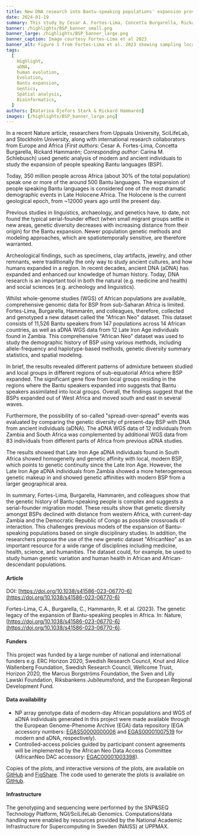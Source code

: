```yaml
---
title: New DNA research into Bantu-speaking populations' expansion provides a resource for future studies
date: 2024-01-19
summary: This study by Cesar A. Fortes-Lima, Concetta Burgarella, Rickard Hammarén et al is a comprehensive investigation of the genetic legacy of the Bantu expansion of the genomes of Bantu speaking populations today. The authors make avilable both genotyping information for 1,763 African individuals and whole genomes for 12 Late Iron Age individuals.
banner: /highlights/BSP_banner_small.png
banner_large: /highlights/BSP_banner_large.png
banner_caption: Image courtesy Fortes-Lima et al 2023
banner_alt: Figure 1 from Fortes-Lima et al. 2023 showing sampling locations and 3 dimensinality reduction methods applied to the genetic variation of the data in the study.
tags:
  [
    Highlight,
    aDNA,
    human evolution,
    Evolution,
    Bantu expansion,
    Gentics,
    Spatial analysis,
    Bioinformatics,
  ]
authors: [Katarina Öjefors Stark & Rickard Hammarén]
images: [/highlights/BSP_banner_large.png]
---
```


In a recent Nature article, researchers from Uppsala University, SciLifeLab, and Stockholm University, along with international research collaborators from Europe and Africa (_First authors_: Cesar A. Fortes-Lima, Concetta Burgarella, Rickard Hammarén; _Corresponding author_: Carina M. Schlebusch) used genetic analysis of modern and ancient individuals to study the expansion of people speaking Bantu languages (BSP).

Today, 350 million people across Africa (about 30% of the total population) speak one or more of the around 500 Bantu languages. The expansion of people speaking Bantu languages is considered one of the most dramatic demographic events in Late Holocene Africa. The Holocene is the current geological epoch, from ~12000 years ago until the present day.

Previous studies in linguistics, archaeology, and genetics have, to date, not found the typical serial-founder effect (when small migrant groups settle in new areas, genetic diversity decreases with increasing distance from their origin) for the Bantu expansion. Newer population genetic methods and modeling approaches, which are spatiotemporally sensitive, are therefore warranted.

Archeological findings, such as specimens, clay artifacts, jewelry, and other remnants, were traditionally the only way to study ancient cultures, and how humans expanded in a region. In recent decades, ancient DNA (aDNA) has expanded and enhanced our knowledge of human history. Today, DNA research is an important tool in both the natural (e.g. medicine and health) and social sciences (e.g. archeology and linguistics).

Whilst whole-genome studies (WGS) of African populations are available, comprehensive genomic data for BSP from sub-Saharan Africa is limited. Fortes-Lima, Burgarella, Hammarén, and colleagues, therefore, collected and genotyped a new dataset called the "African Neo" dataset. This dataset consists of 11,526 Bantu speakers from 147 populations across 14 African countries, as well as aDNA WGS data from 12 Late Iron Age individuals found in Zambia. This comprehensive "African Neo" dataset was used to study the demographic history of BSP using various methods, including allele-frequency and haplotype-based methods, genetic diversity summary statistics, and spatial modeling.

In brief, the results revealed different patterns of admixture between studied and local groups in different regions of sub-equatorial Africa where BSP expanded. The significant gene flow from local groups residing in the regions where the Bantu speakers expanded into suggests that Bantu speakers assimilated into local groups. Overall, the findings suggest that the BSPs expanded out of West Africa and moved south and east in several waves.

Furthermore, the possibility of so-called "spread-over-spread" events was evaluated by comparing the genetic diversity of present-day BSP with DNA from ancient individuals (aDNA). The aDNA WGS data of 12 individuals from Zambia and South Africa was complemented by additional WGS data from 83 individuals from different parts of Africa from previous aDNA studies.

The results showed that Late Iron Age aDNA individuals found in South Africa showed homogeneity and genetic affinity with local, modern BSP, which points to genetic continuity since the Late Iron Age. However, the Late Iron Age aDNA individuals from Zambia showed a more heterogeneous genetic makeup in and showed genetic affinities with modern BSP from a larger geographical area.

In summary, Fortes-Lima, Burgarella, Hammarén, and colleagues show that the genetic history of Bantu-speaking people is complex and suggests a serial-founder migration model. These results show that genetic diversity amongst BSPs declined with distance from western Africa, with current-day Zambia and the Democratic Republic of Congo as possible crossroads of interaction. This challenges previous models of the expansion of Bantu-speaking populations based on single disciplinary studies. In addition, the researchers propose the use of the new genetic dataset "AfricanNeo" as an important resource for a wide range of disciplines including medicine, health, science, and humanities. The dataset could, for example, be used to study human genetic variation and human health in African and African-descendant populations.

#### Article

DOI: [https://doi.org/10.1038/s41586-023-06770-6](https://doi.org/10.1038/s41586-023-06770-6)

Fortes-Lima, C.A., Burgarella, C., Hammarén, R. et al. (2023). The genetic legacy of the expansion of Bantu-speaking peoples in Africa. In: Nature, [https://doi.org/10.1038/s41586-023-06770-6](https://doi.org/10.1038/s41586-023-06770-6).

#### Funders

This project was funded by a large number of national and international funders e.g. ERC Horizon 2020, Swedish Research Council, Knut and Alice Wallenberg Foundation, Swedish Research Council, Wellcome Trust, Horizon 2020, the Marcus Borgströms Foundation, the Sven and Lilly Lawski Foundation, Riksbankens Jubileumsfond, and the European Regional Development Fund.

#### Data availability

- NP array genotype data of modern-day African populations and WGS of aDNA individuals generated in this project were made available through the European Genome-Phenome Archive (EGA) data repository (EGA accessory numbers: [EGAS50000000006](https://ega-archive.org/studies/EGAS50000000006) and [EGAS00001007519](https://ega-archive.org/studies/EGAS00001007519) for modern and aDNA, respectively).
- Controlled-access policies guided by participant consent agreements will be implemented by the African Neo Data Access Committee (AfricanNeo DAC accessory: [EGAC00001003398](https://ega-archive.org/dacs/EGAC00001003398)).

Copies of the plots, and interactive versions of the plots, are available on [GitHub](https://github.com/Schlebusch-lab/Expansion_of_BSP_peer-reviewed_article) and [FigShare](https://doi.org/10.6084/m9.figshare.24107718). The code used to generate the plots is available on [GitHub](https://github.com/Schlebusch-lab/Expansion_of_BSP_peer-reviewed_article).

#### Infrastructure

The genotyping and sequencing were performed by the SNP&SEQ Technology Platform, NGI/SciLifeLab Genomics. Computations/data handling were enabled by resources provided by the National Academic Infrastructure for Supercomputing in Sweden (NAISS) at UPPMAX.
